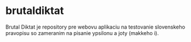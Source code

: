 # brutaldiktat
Brutal Diktat je repository pre webovu aplikaciu na testovanie slovenskeho pravopisu so zameranim na pisanie ypsilonu a joty (makkeho i).
